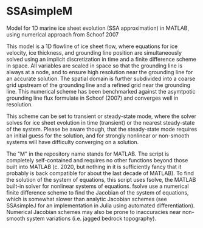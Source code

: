 # SSAsimpleM
Model for 1D marine ice sheet evolution (SSA approximation) in MATLAB, using numerical approach from Schoof 2007

This model is a 1D flowline of ice sheet flow, where equations for ice velocity, ice thickness, and grounding line position are simultaneously solved using an implicit discretization in time and a finite difference scheme in space. All variables are scaled in space so that the grounding line is always at a node, and to ensure high resolution near the grounding line for an accurate solution. The spatial domain is further subdivided into a coarse grid upstream of the grounding line and a refined grid near the grounding line. This numerical scheme has been benchmarked against the asymtpotic grounding line flux formulate in Schoof (2007) and converges well in resolution.

This scheme can be set to transient or steady-state mode, where the solver solves for ice sheet evolution in time (transient) or the nearest steady-state of the system. Please be aware though, that the steady-state mode requires an initial guess for the solution, and for strongly nonlinear or non-smooth systems will have difficulty converging on a solution.

The "M" in the repository name stands for MATLAB. The script is completely self-contained and requires no other functions beyond those built into MATLAB (c. 2020, but nothing in it is sufficiently fancy that it probably is back compatible for about the last decade of MATLAB). To find the solution of the system of equations, this script uses fsolve, the MATLAB built-in solver for nonlinear systems of equations. fsolve use a numerical finite difference scheme to find the Jacobian of the system of equations, which is somewhat slower than analytic Jacobian schemes (see SSAsimpleJ for an implementation in Julia using automated differentiation). Numerical Jacobian schemes may also be prone to inaccuracies near non-smooth system variations (i.e. jagged bedrock topography).

